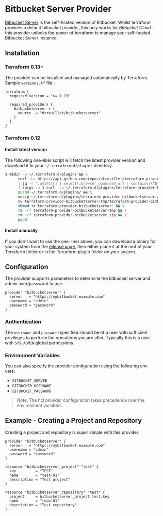 # Bitbucket Server Provider

[Bitbucket Server](https://www.atlassian.com/software/bitbucket) is the self-hosted version of Bitbucket.
Whilst terraform provides a default bitbucket provider, this only works for _Bitbucket Cloud_ - this provider
unlocks the power of terraform to manage your self-hosted Bitbucket Server instance. 

## Installation

### Terraform 0.13+

The provider can be installed and managed automatically by Terraform. Sample `versions.tf` file :

```hcl
terraform {
  required_version = ">= 0.13"

  required_providers {
    bitbucketserver = {
      source  = "dtrouillet/bitbucketserver"
    }
  }
}
```

### Terraform 0.12

#### Install latest version

The following one-liner script will fetch the latest provider version and download it to your `~/.terraform.d/plugins` directory.

```bash
$ mkdir -p ~/.terraform.d/plugins && \
      curl -Ls https://api.github.com/repos/dtrouillet/terraform-provider-bitbucketserver/releases/latest \
      | jq -r ".assets[] | select(.browser_download_url | contains(\"$(uname -s | tr A-Z a-z)\")) | select(.browser_download_url | contains(\"amd64\")) | .browser_download_url" \
      | xargs -n 1 curl -Lo ~/.terraform.d/plugins/terraform-provider-bitbucketserver.zip && \
      pushd ~/.terraform.d/plugins/ && \
      unzip ~/.terraform.d/plugins/terraform-provider-bitbucketserver.zip -d terraform-provider-bitbucketserver-tmp && \
      mv terraform-provider-bitbucketserver-tmp/terraform-provider-bitbucketserver* . && \
      chmod +x terraform-provider-bitbucketserver* && \
      rm -rf terraform-provider-bitbucketserver-tmp && \
      rm -rf terraform-provider-bitbucketserver.zip && \
      popd
```

#### Install manually

If you don't want to use the one-liner above, you can download a binary for your system from the [release page](https://github.com/dtrouillet/terraform-provider-bitbucketserver/releases),
then either place it at the root of your Terraform folder or in the Terraform plugin folder on your system.


## Configuration

The provider supports parameters to determine the bitbucket server and admin user/password to use.

```hcl
provider "bitbucketserver" {
  server   = "https://mybitbucket.example.com"
  username = "admin"
  password = "password"
}
```

### Authentication

The `username` and `password` specified should be of a user with sufficient privileges to perform the operations you are after.
Typically this is a user with `SYS_ADMIN` global permissions.

### Environment Variables

You can also specify the provider configuration using the following env vars:

* `BITBUCKET_SERVER`
* `BITBUCKER_USERNAME`
* `BITBUCKET_PASSWORD`

> Note: The hcl provider configuration takes precedence over the environment variables.

## Example - Creating a Project and Repository

Creating a project and repository is super simple with this provider:

```hcl
provider "bitbucketserver" {
  server   = "https://mybitbucket.example.com"
  username = "admin"
  password = "password"
}

resource "bitbucketserver_project" "test" {
  key         = "TEST"
  name        = "test-01"
  description = "Test project"
}

resource "bitbucketserver_repository" "test" {
  project     = bitbucketserver_project.test.key
  name        = "repo-01"
  description = "Test repository"
}
```
